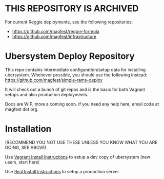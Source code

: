 # THIS REPOSITORY IS ARCHIVED

For current Reggie deployments, see the following repositories:
- https://github.com/magfest/reggie-formula
- https://github.com/magfest/infrastructure

Ubersystem Deploy Repository
============================

This repo contains intermediate configuration/setup data for installing ubersystem.  Whenever possible, you should use the following instead: https://github.com/magfest/simple-rams-deploy

It will check out a bunch of git repos and is the basis for both Vagrant setups and also production deployments.

Docs are WIP, more a coming soon. If you need any help here, email code at magfest dot org.

Installation
=============

(RECOMMEND YOU NOT USE THESE UNLESS YOU KNOW WHAT YOU ARE DOING, SEE ABOVE)

Use [Vagrant Install Instructions](INSTALL-vagrant.md) to setup a dev copy of ubersystem (new users, start here)

Use [Real Install Instructions](INSTALL-realserver.md) to setup a production server
